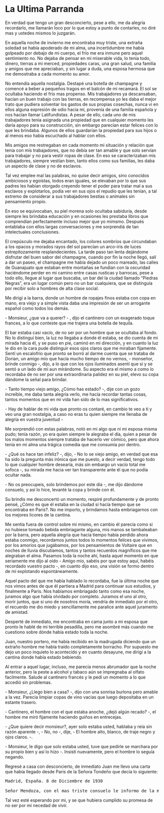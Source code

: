 # La Ultima Parranda

En verdad que tengo un gran desconcierto, pese a ello, me da alegría recordarlo, me llamarán loco por lo que estoy a punto de contarles, no diré mas y ustedes mismos lo juzgarán.

En aquella noche de invierno me encontraba muy triste, una extraña soledad se había apoderado de mi alma, una incertidumbre me había golpeado por debajo de mi cuerpo, el frío me era inmune pero aquel sentimiento no. No dejaba de pensar en mi miserable vida, lo tenia todo, dinero, tierras a mi merced, propiedades caras, una gran salud, una familia y amigos que me apreciaban, y sin lugar a duda, una esposa hermosa que me demostraba a cada momento su amor.

No entendía aquella nostalgia. Destapé una botella de champagne y comencé a beber a pequeños tragos en el balcón de mi recamará. El sol se ocultaba haciendo el frío mas propenso. Mis trabajadores ya descansaban, hacían un buen trabajo con las tierras, en recompensa yo les daba el mejor trato que pudiera solventar los gastos de sus propias cosechas, nunca vi en ellos alguna expresión de odio hacia mi, provenía de una familia española y nos hacían llamar Latifundistas. A pesar de ello, cada uno de mis trabajadores tenia asignada una propiedad que en cualquier momento les daría apoyo para su construcción, sin embargo parecían estar felices con lo que les brindaba. Algunos de ellos guardarían la propiedad para sus hijos o al menos eso había escuchado al hablar con ellos.

Mis amigos me restregaban en cada momento mi situación y relación que tenia con mis trabajadores, que no debía ser tan amable y que solo servían para trabajar y no para vestir ropas de clase. En eso se caracterizaban mis trabajadores, siempre vestían bien, tanto ellos como sus familias, les daba un aspecto de clase y no de esclavos.

Tal vez emplee mal las palabras, no quise decir amigos, sino conocidos ambiciosos y egoístas, todos eran iguales, se elevaban por lo que sus padres les habían otorgado creyendo tener el poder para tratar mal a sus esclavos y explotarlos, podía ver en sus ojos el repudio que les tenían, a tal extremo de considerar a sus trabajadores bestias o animales sin pensamiento propio.

En eso se equivocaban, su piel morena solo ocultaba sabiduría, desde siempre les brindaba educación y en ocasiones les prestaba libros que comprendían perfectamente incluso mejor que yo mimsmo. Después entablaba con ellos largas conversaciones y me sorprendiá de tan intelectuales conclusiones.

El crepúsculo me dejaba encantado, los colores sombríos que circundaban a los opacos y morados rayos del sol parecían un arco-iris de luces estrepitozamente resplandecientes. La tarde paso tan lenta dejándome disfrutar del buen sabor del champagne, cuando por fin la noche llegó, salí a dar un paseo, el champagne me había dejado un poco mareado, las calles de Guanajuato que estaban entre montañas se fundían con la oscuridad haciéndome perder en mi camino entre casas rusticas y barrocas, pese a todo ello, llegue al lugar que buscaba, un bar del la ciudad llamado “Piedras Negras”, era un lugar común pero no un bar cualquiera, que se distinguía por recibir solo a hombres de alta clase social.

Me dirigí a la barra, donde un hombre de ropajes finos estaba con copa en mano, era viejo y a simple vista daba una impresión de ser un arrogante español como todos los demás.

<p>- Monsieur, ¿que va a querer? - , dijo el cantinero con un exagerado toque frances, a lo que conteste que me trajera una botella de tequila.</p>

El bar estaba casi vacío, de no ser por un hombre que se ocultaba al fondo. No lo distinguí bien, la luz no llegaba a donde él estaba, se dio cuenta de mi mirada hacia él, y se puso en pie, caminó en mi dirección, y en cuanto la luz le dio en la cara pude distinguir esos ojos claros que me miraban fijamente. Sentí un escalofrío que pronto se borró al darme cuenta que se trataba de Dorian, un amigo mío que hacía mucho tiempo de no vernos, - monseñor, brinde conmigo -, dijo, a lo que con los ojos iluminados asentí que si y se sentó a un lado de mi aun mirándome. Su aspecto era el mismo a como lo recordaba de no ser por una extraordinaria palidez en su piel, elevo su copa dándome la señal para brindar.

<p>- Tanto tiempo viejo amigo, ¿Cómo has estado? -, dije con un gozo increíble, me daba tanta alegría verlo, me hacía recordar tantas cosas, tantos momentos que en mi vida han sido de lo mas significativos.</p>

<p>- Hay de hablar de mi vida que pronto os contaré, en cambio te veo a ti y veo una gran nostalgia, a caso no eras tu quien siempre me llenaba de alegría en vuestra juventud -</p>

Me sorprendió con estas palabras, notó en mi algo que ni mi esposa misma pudo; tenía razón, yo era quien siempre le alegraba el día, quien a pesar de los malos momentos siempre trataba de hacerlo ver cómico, pero que ahora tenía en mi alma una trágica comedia que me consumía por dentro.

<p>- ¿Qué os hace tan infeliz? -, dijo, - No lo se viejo amigo, en verdad que esa ha sido la pregunta más irónica que me puesto, a decir verdad, tengo todo lo que cualquier hombre desearía, más sin embargo un vacío total me sofoca -, su mirada me hacia ver tan transparente ante él que no podía ocultar nada.</p>

<p>- No os preocupeis, solo brindemos por este día -, me dijo dándome consuelo, y así lo hice, levanté la copa y brinde con él.</p>

Su brindis me desconcertó un momento, respiré profundamente y de pronto pensé, ¿Cómo es que él estaba en la ciudad si hacía tiempo que se encontraba en Paris?. No me importo, y brindamos hasta embriagarnos con los mejores licores de la cantina.

Me sentía fuera de control sobre mi mismo, en cambio él parecía como si no hubiese tomado bebida embriagante alguna, mis manos se tambaleaban por la barra, pero aquella alegría que hacía tiempo había perdido ahora estaba conmigo, recordamos juntos todos lo momentos felices que vivimos, por los amoríos que jugábamos, por los pensamientos de Voltaire que en noches de lluvia discutíamos, tantos y tantos recuerdos magníficos que me alegraban el alma. Pasamos toda la noche ahí, hasta aquel momento en que seriamente me dijo al oído - Amigo mío, sabéis por que estoy aquí, habéis recordado vuestro pacto -, en cuanto dijo eso, una visión se formo dentro de mí explotando espontáneamente.

Aquel pacto del que me había hablado lo recordaba, fue la última noche que nos vimos antes de que él partiera a Madrid para continuar sus estudios, y finalmente a Paris. Nos habíamos embriagado tanto como esa noche, juramos algo que había olvidado por completo. Juramos el uno al otro, morir juntos, que si uno de nosotros moría, vendría de inmediato por el otro, el recuerdo me dio miedo y sencillamente me paralice ante aquel juramento de amistad.

Desperté de inmediato, me encontraba en cama junto a mi esposa que pronto le hablé de mi terrible pesadilla, pero me asombré más cuando me cuestiono sobre dónde había estado toda la noche.

Juan, nuestro portero, me había recibido en la madrugada diciendo que un extraño hombre me había traído completamente borracho. Por supuesto me dejo un poco inquieto lo acontecido y en cuanto desayune, me dirigí a la cantina donde había estado bebiendo.

Al entrar a aquel lugar, incluso, me parecía menos abrumador que la noche anterior, pero la peste a alcohol y tabaco aún se impregnaba al olfato facilmente. Salude al cantinero francés y le pedí un momento a lo que accedió sin problemas.

<p>- Monsieur, ¿Llego bien a casa? -, dijo con una sonrisa burlona pero amable a la vez. Parecia limpiar copas de vino vacias que luego depositaba en un estante trasero.</p>

<p>- Cantinero, el hombre con el que estaba anoche, ¿dejó algún recado? -, el hombre me miró fijamente haciendo guiños en entrecejas.</p>

<p>- ¿Que quiere decir monsieur?, ayer solo estaba usted, hablaba y reía sin razón aparente -, - No, no -, dije, - El hombre alto, blanco, de traje negro y ojos claros. -.</p>

<p>- Monsieur, le digo que solo estaba usted, tuve que pedirle se marchara por su propio bien y así lo hizo -. Insistí nuevamente, pero el hombre lo seguía negando.</p>

Regresé a casa con desconcierto, de inmediato Juan me llevo una carta que había llegado desde Paris de la Señora Tondeño que decía lo siguiente:

<pre>
Madrid, España. 8 de Diciembre de 1930

Señor Mendoza, con el mas triste consuelo le informo de la muerte del señor Dorian López Vergara muy amigo de su familia y de usted.
</pre>

Tal vez esté esperando por mi, y se que hubiera cumplido su promesa de no ser por mi necedad de vivir.
